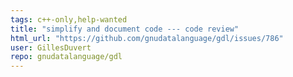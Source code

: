 ```yaml
---
tags: c++-only,help-wanted
title: "simplify and document code --- code review"
html_url: "https://github.com/gnudatalanguage/gdl/issues/786"
user: GillesDuvert
repo: gnudatalanguage/gdl
---
```


